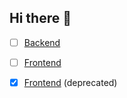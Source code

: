 ## Hi there 👋

- [ ] [Backend](https://github.com/Catalyst-Crew/backend)
- [ ] [Frontend](https://github.com/Catalyst-Crew/frontend-new)

- [x]   [Frontend](https://github.com/Catalyst-Crew/frontend) (deprecated)
